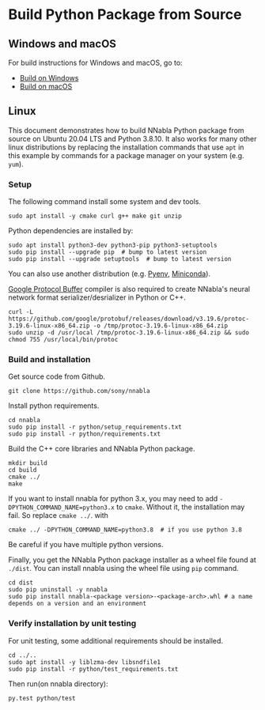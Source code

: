 # Build Python Package from Source

## Windows and macOS

For build instructions for Windows and macOS, go to:

* [Build on Windows](build_windows.md)
* [Build on macOS](build_macos.md)

## Linux

This document demonstrates how to build NNabla Python package from source on Ubuntu 20.04 LTS and Python 3.8.10. It also works for many other linux distributions by replacing the installation commands that use `apt` in this example by commands for a package manager on your system (e.g. `yum`). 

### Setup

The following command install some system and dev tools.

```shell
sudo apt install -y cmake curl g++ make git unzip
```

Python dependencies are installed by:

```shell
sudo apt install python3-dev python3-pip python3-setuptools
sudo pip install --upgrade pip  # bump to latest version
sudo pip install --upgrade setuptools  # bump to latest version
```

You can also use another distribution (e.g. [Pyenv](https://github.com/pyenv/pyenv), [Miniconda](https://conda.io/miniconda.html)).

[Google Protocol Buffer](https://github.com/google/protobuf) compiler is also required to create NNabla's neural network format serializer/desrializer in Python or C++.

```shell
curl -L https://github.com/google/protobuf/releases/download/v3.19.6/protoc-3.19.6-linux-x86_64.zip -o /tmp/protoc-3.19.6-linux-x86_64.zip
sudo unzip -d /usr/local /tmp/protoc-3.19.6-linux-x86_64.zip && sudo chmod 755 /usr/local/bin/protoc
```

### Build and installation

Get source code from Github.

```shell
git clone https://github.com/sony/nnabla
```

Install python requirements.

```shell
cd nnabla
sudo pip install -r python/setup_requirements.txt
sudo pip install -r python/requirements.txt
```

Build the C++ core libraries and NNabla Python package.

```shell
mkdir build
cd build
cmake ../
make
```

If you want to install nnabla for python 3.x, you may need to add `-DPYTHON_COMMAND_NAME=python3.x` to `cmake`. Without it, the installation may fail.
So replace `cmake ../`. with

```shell
cmake ../ -DPYTHON_COMMAND_NAME=python3.8  # if you use python 3.8
```

Be careful if you have multiple python versions.

Finally, you get the NNabla Python package installer as a wheel file found at `./dist`. You can install nnabla using the wheel file using `pip` command.

```shell
cd dist
sudo pip uninstall -y nnabla
sudo pip install nnabla-<package version>-<package-arch>.whl # a name depends on a version and an environment
```

### Verify installation by unit testing

For unit testing, some additional requirements should be installed.

```shell
cd ../..
sudo apt install -y liblzma-dev libsndfile1
sudo pip install -r python/test_requirements.txt
```

Then run(on nnabla directory):

```
py.test python/test
```
